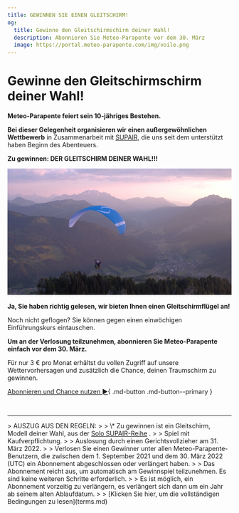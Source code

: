 ```yaml
---
title: GEWINNEN SIE EINEN GLEITSCHIRM!
og:
  title: Gewinne den Gleitschirmschirm deiner Wahl!
  description: Abonnieren Sie Meteo-Parapente vor dem 30. März
  image: https://portal.meteo-parapente.com/img/voile.png
---
```

# Gewinne den Gleitschirmschirm deiner Wahl!

**Meteo-Parapente feiert sein 10-jähriges Bestehen.**

**Bei dieser Gelegenheit organisieren wir einen außergewöhnlichen Wettbewerb** in Zusammenarbeit mit <a href="https://www.supair.com" target="_blank">SUPAIR</a>, die uns seit dem unterstützt haben Beginn des Abenteuers.

**Zu gewinnen: DER GLEITSCHIRM DEINER WAHL!!!**

![](/img/voile.png)

**Ja, Sie haben richtig gelesen, wir bieten Ihnen einen Gleitschirmflügel an!**

Noch nicht geflogen? Sie können gegen einen einwöchigen Einführungskurs eintauschen.

**Um an der Verlosung teilzunehmen, abonnieren Sie Meteo-Parapente einfach vor dem 30. März.**

Für nur 3 € pro Monat erhältst du vollen Zugriff auf unsere Wettervorhersagen und zusätzlich die Chance, deinen Traumschirm zu gewinnen.

[Abonnieren und Chance nutzen ►](../users/contribute.md){ .md-button .md-button--primary }

<br>
<hr>
> AUSZUG AUS DEN REGELN:
>
> \* Zu gewinnen ist ein Gleitschirm, Modell deiner Wahl, aus der <a href="https://www.supair.com/voiles/#category_id_160" target="_blank">Solo SUPAIR-Reihe</a> .
>
> Spiel mit Kaufverpflichtung.
>
> Auslosung durch einen Gerichtsvollzieher am 31. März 2022.
>
> Verlosen Sie einen Gewinner unter allen Meteo-Parapente-Benutzern, die zwischen dem 1. September 2021 und dem 30. März 2022 (UTC) ein Abonnement abgeschlossen oder verlängert haben.
>
> Das Abonnement reicht aus, um automatisch am Gewinnspiel teilzunehmen. Es sind keine weiteren Schritte erforderlich.
>
> Es ist möglich, ein Abonnement vorzeitig zu verlängern, es verlängert sich dann um ein Jahr ab seinem alten Ablaufdatum.
>
> [Klicken Sie hier, um die vollständigen Bedingungen zu lesen](terms.md)